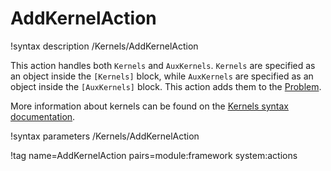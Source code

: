 # AddKernelAction

!syntax description /Kernels/AddKernelAction

This action handles both `Kernels` and `AuxKernels`.
`Kernels` are specified as an object inside the `[Kernels]` block, while `AuxKernels` are specified
as an object inside the `[AuxKernels]` block. This action adds them to the
[Problem](syntax/Problem/index.md).

More information about kernels can be found on the
[Kernels syntax documentation](syntax/Kernels/index.md).

!syntax parameters /Kernels/AddKernelAction

!tag name=AddKernelAction pairs=module:framework system:actions
